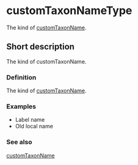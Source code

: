 # customTaxonNameType

The kind of [customTaxonName](__DOCLINK__customTaxonName/).

## Short description

The kind of customTaxonName.


### Definition

The kind of [customTaxonName](__DOCLINK__customTaxonName/).


### Examples

* Label name
* Old local name


### See also

[customTaxonName](__DOCLINK__customTaxonName/)
